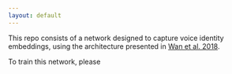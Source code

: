 ```yaml
---
layout: default
---
```


This repo consists of a network designed to capture voice identity embeddings, using the architecture presented in [Wan et al. 2018](10.1109/ICASSP.2018.8462665).

To train this network, please 